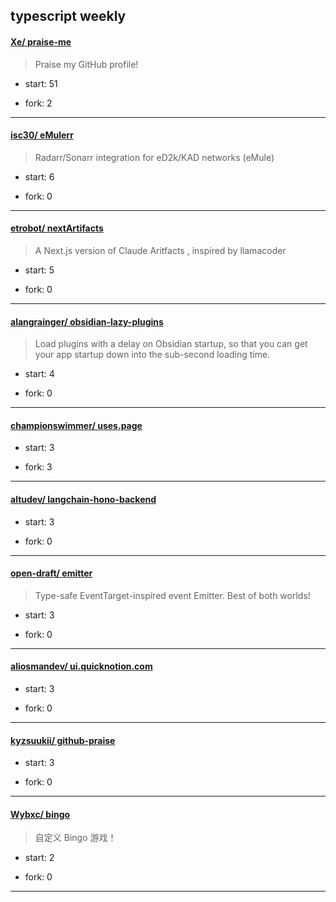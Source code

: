 ## typescript weekly

#### [Xe/ praise-me](https://github.com/Xe/praise-me)
>  Praise my GitHub profile!
+ start: 51
+ fork: 2
---
#### [isc30/ eMulerr](https://github.com/isc30/eMulerr)
>  Radarr/Sonarr integration for eD2k/KAD networks (eMule)
+ start: 6
+ fork: 0
---
#### [etrobot/ nextArtifacts](https://github.com/etrobot/nextArtifacts)
>  A Next.js version of Claude Aritfacts , inspired by llamacoder
+ start: 5
+ fork: 0
---
#### [alangrainger/ obsidian-lazy-plugins](https://github.com/alangrainger/obsidian-lazy-plugins)
>  Load plugins with a delay on Obsidian startup, so that you can get your app startup down into the sub-second loading time.
+ start: 4
+ fork: 0
---
#### [championswimmer/ uses.page](https://github.com/championswimmer/uses.page)
>  
+ start: 3
+ fork: 3
---
#### [altudev/ langchain-hono-backend](https://github.com/altudev/langchain-hono-backend)
>  
+ start: 3
+ fork: 0
---
#### [open-draft/ emitter](https://github.com/open-draft/emitter)
>  Type-safe EventTarget-inspired event Emitter. Best of both worlds!
+ start: 3
+ fork: 0
---
#### [aliosmandev/ ui.quicknotion.com](https://github.com/aliosmandev/ui.quicknotion.com)
>  
+ start: 3
+ fork: 0
---
#### [kyzsuukii/ github-praise](https://github.com/kyzsuukii/github-praise)
>  
+ start: 3
+ fork: 0
---
#### [Wybxc/ bingo](https://github.com/Wybxc/bingo)
>  自定义 Bingo 游戏！
+ start: 2
+ fork: 0
---